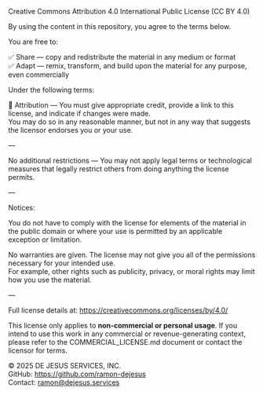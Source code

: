 Creative Commons Attribution 4.0 International Public License (CC BY 4.0)

By using the content in this repository, you agree to the terms below.

You are free to:

✅ Share — copy and redistribute the material in any medium or format  
✅ Adapt — remix, transform, and build upon the material for any purpose, even commercially  

Under the following terms:

📌 Attribution — You must give appropriate credit, provide a link to this license, and indicate if changes were made.  
You may do so in any reasonable manner, but not in any way that suggests the licensor endorses you or your use.

—

No additional restrictions — You may not apply legal terms or technological measures that legally restrict others from doing anything the license permits.

—

Notices:

You do not have to comply with the license for elements of the material in the public domain or where your use is permitted by an applicable exception or limitation.

No warranties are given. The license may not give you all of the permissions necessary for your intended use.  
For example, other rights such as publicity, privacy, or moral rights may limit how you use the material.

—

Full license details at: https://creativecommons.org/licenses/by/4.0/

This license only applies to **non-commercial or personal usage**. If you intend to use this work in any commercial or revenue-generating context, please refer to the COMMERCIAL_LICENSE.md document or contact the licensor for terms.

© 2025 DE JESUS SERVICES, INC.  
GitHub: https://github.com/ramon-dejesus  
Contact: ramon@dejesus.services

